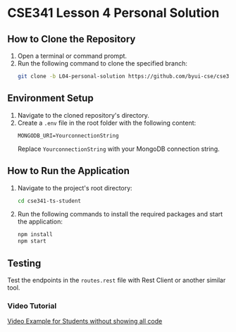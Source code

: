 # CSE341 Lesson 4 Personal Solution
## How to Clone the Repository

1. Open a terminal or command prompt.
2. Run the following command to clone the specified branch:
   ```bash
   git clone -b L04-personal-solution https://github.com/byui-cse/cse341-ts-student.git
   ```

## Environment Setup

1. Navigate to the cloned repository's directory.
2. Create a `.env` file in the root folder with the following content:
   ```env
   MONGODB_URI=YourconnectionString
   ```
   Replace `YourconnectionString` with your MongoDB connection string.

## How to Run the Application

1. Navigate to the project's root directory:
   ```bash
   cd cse341-ts-student
   ```
2. Run the following commands to install the required packages and start the application:
   ```bash
   npm install
   npm start
   ```

## Testing

Test the endpoints in the `routes.rest` file with Rest Client or another similar tool.

### Video Tutorial

[Video Example for Students without showing all code](https://www.youtube.com/watch?v=MhObHmqk58U)
